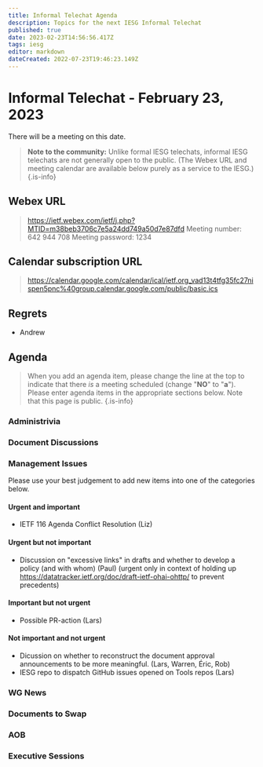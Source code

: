 ```yaml
---
title: Informal Telechat Agenda
description: Topics for the next IESG Informal Telechat
published: true
date: 2023-02-23T14:56:56.417Z
tags: iesg
editor: markdown
dateCreated: 2022-07-23T19:46:23.149Z
---
```


# Informal Telechat - February 23, 2023
 There will be a meeting on this date.

> **Note to the community:** Unlike formal IESG telechats, informal IESG telechats are not generally open to the public. (The Webex URL and meeting calendar are available below purely as a service to the IESG.)
{.is-info}


## Webex URL

> https://ietf.webex.com/ietf/j.php?MTID=m38beb3706c7e5a24dd749a50d7e87dfd
Meeting number: 642 944 708
Meeting password: 1234 

## Calendar subscription URL

> https://calendar.google.com/calendar/ical/ietf.org_vad13t4tfg35fc27nispen5pnc%40group.calendar.google.com/public/basic.ics


## Regrets

* Andrew

## Agenda

> When you add an agenda item, please change the line at the top to indicate that there *is* a meeting scheduled (change "**NO**" to "**a**"). Please enter agenda items in the appropriate sections below.
Note that this page is public.
{.is-info}

### Administrivia

### Document Discussions

### Management Issues

Please use your best judgement to add new items into one of the categories below.

#### Urgent and important
* IETF 116 Agenda Conflict Resolution (Liz)

#### Urgent but not important
* Discussion on "excessive links" in drafts and whether to develop a policy (and with whom) (Paul)
  (urgent only in context of holding up https://datatracker.ietf.org/doc/draft-ietf-ohai-ohttp/  to prevent precedents)

#### Important but not urgent
* Possible PR-action (Lars)

#### Not important and not urgent
* Dicussion on whether to reconstruct the document approval announcements to be more meaningful. (Lars, Warren, Éric, Rob)
* IESG repo to dispatch GitHub issues opened on Tools repos (Lars)


### WG News 

### Documents to Swap 

### AOB

### Executive Sessions

